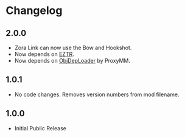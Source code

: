 # Changelog

## 2.0.0

* Zora Link can now use the Bow and Hookshot.
* Now depends on [EZTR](https://thunderstore.io/c/zelda-64-recompiled/p/LT_Schmiddy/EZ_Text_Replacer_API/).
* Now depends on [ObjDepLoader](https://thunderstore.io/c/zelda-64-recompiled/p/ProxyMM/ObjDepLoader/) by ProxyMM.

## 1.0.1

* No code changes. Removes version numbers from mod filename.

## 1.0.0

* Initial Public Release
